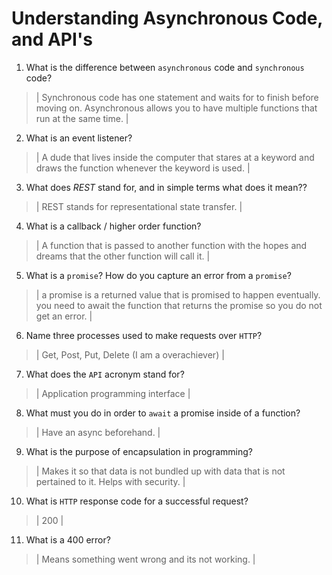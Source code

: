 # Understanding Asynchronous Code, and API's
01. What is the difference between `asynchronous` code and `synchronous` code?

  > | Synchronous code has one statement and waits for to finish before moving on. Asynchronous allows you to have multiple functions that run at the same time. |

02. What is an event listener?

  > | A dude that lives inside the computer that stares at a keyword and draws the function whenever the keyword is used. |

03. What does *REST* stand for, and in simple terms what does it mean??

  > | REST stands for representational state transfer.  |

04. What is a callback / higher order function?

  > | A function that is passed to another function with the hopes and dreams that the other function will call it. |

05. What is a `promise`? How do you capture an error from a `promise`?

  > | a promise is a returned value that is promised to happen eventually. you need to await the function that returns the promise so you do not get an error. |

06. Name three processes used to make requests over `HTTP`?

  > | Get, Post, Put, Delete (I am a overachiever) |

07. What does the `API` acronym stand for?

  > | Application programming interface |

08. What must you do in order to `await` a promise inside of a function?

  > | Have an async beforehand. |

09. What is the purpose of encapsulation in programming?

  > | Makes it so that data is not bundled up with data that is not pertained to it. Helps with security. |

10. What is `HTTP` response code for a successful request?

  > | 200 |

11. What is a 400 error?

  > | Means something went wrong and its not working. |
